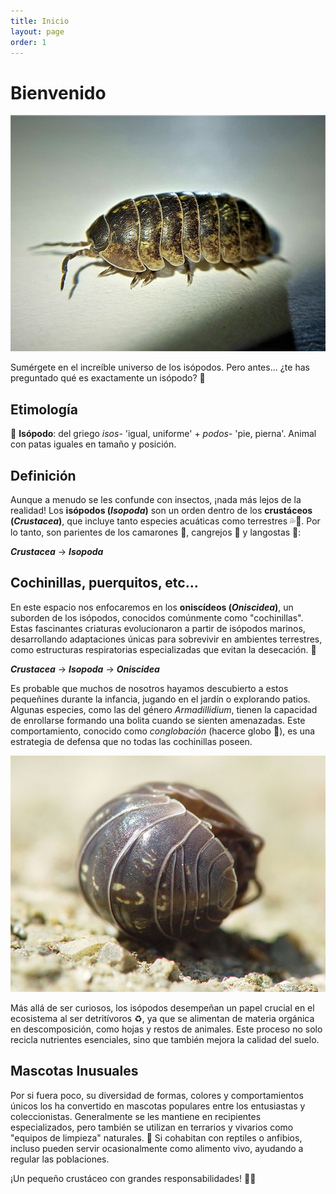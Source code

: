 ```yaml
---
title: Inicio
layout: page
order: 1
---
```

# Bienvenido

<div class="flex justify-center">
    <img alt="Armadillidium vulgare hembra." src="/assets/images/A_vulgare.jpg">
</div>

Sumérgete en el increíble universo de los isópodos. Pero antes... ¿te has preguntado qué es exactamente un isópodo? 🤔

## Etimología

📖 **Isópodo**: del griego _isos_- 'igual, uniforme' + _podos_- 'pie, pierna'. Animal con patas iguales en tamaño y posición.

## Definición

Aunque a menudo se les confunde con insectos, ¡nada más lejos de la realidad! Los **isópodos (_Isopoda_)** son un orden dentro de los **crustáceos (_Crustacea_)**, que incluye tanto especies acuáticas como terrestres 💦🍃. Por lo tanto, son parientes de los camarones 🦐, cangrejos 🦀 y langostas 🦞:

**_Crustacea_** → **_Isopoda_**

## Cochinillas, puerquitos, etc...

En este espacio nos enfocaremos en los **oniscídeos (_Oniscidea_)**, un suborden de los isópodos, conocidos comúnmente como "cochinillas". Estas fascinantes criaturas evolucionaron a partir de isópodos marinos, desarrollando adaptaciones únicas para sobrevivir en ambientes terrestres, como estructuras respiratorias especializadas que evitan la desecación. 🥵

**_Crustacea_** → **_Isopoda_** → **_Oniscidea_**

Es probable que muchos de nosotros hayamos descubierto a estos pequeñines durante la infancia, jugando en el jardín o explorando patios. Algunas especies, como las del género _Armadillidium_, tienen la capacidad de enrollarse formando una bolita cuando se sienten amenazadas. Este comportamiento, conocido como _conglobación_ (hacerce globo 🎈), es una estrategia de defensa que no todas las cochinillas poseen.

<div class="flex justify-center">
    <img alt="Armadillidium vulgare conglobado." src="/assets/images/A_vulgare_ball.jpg">
</div>

Más allá de ser curiosos, los isópodos desempeñan un papel crucial en el ecosistema al ser detritívoros ♻️, ya que se alimentan de materia orgánica en descomposición, como hojas y restos de animales. Este proceso no solo recicla nutrientes esenciales, sino que también mejora la calidad del suelo.

## Mascotas Inusuales

Por si fuera poco, su diversidad de formas, colores y comportamientos únicos los ha convertido en mascotas populares entre los entusiastas y coleccionistas. Generalmente se les mantiene en recipientes especializados, pero también se utilizan en terrarios y vivarios como "equipos de limpieza" naturales. 🧹 Si cohabitan con reptiles o anfibios, incluso pueden servir ocasionalmente como alimento vivo, ayudando a regular las poblaciones.

¡Un pequeño crustáceo con grandes responsabilidades! 🌿✨
